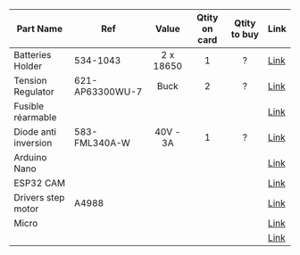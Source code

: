 | Part Name| Ref| Value| Qtity on card| Qtity to buy| Link|
|-|-|:-:|:-:|:-:|-|
| Batteries Holder| 534-1043| 2 x 18650| 1| ?| [Link](https://www.mouser.fr/ProductDetail/Eagle-Plastic-Devices/12BHC186P-GR/?qs=AQlKX63v8Rv70Ee1H7gwgg%3D%3D)|
| Tension Regulator| 621-AP63300WU-7| Buck| 2| ?| [Link](https://www.mouser.fr/ProductDetail/Diodes-Incorporated/AP63300WU-7/?qs=bZr6mbWTK5nNNXnHDcrFZg%3D%3D)|
| Fusible réarmable| | | | | [Link]()|
| Diode anti inversion| 583-FML340A-W| 40V - 3A| 1| ?| [Link](https://www.mouser.fr/ProductDetail/Rectron/FML340A-W/?qs=5aG0NVq1C4znVqzNSkqGkQ%3D%3D)|
| Arduino Nano| | | | | [Link]()|
| ESP32 CAM| | | | | [Link]()|
| Drivers step motor| A4988| | | | [Link]()|
| Micro| | | | | [Link]()|
| | | | | | [Link]()|
